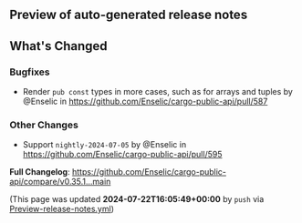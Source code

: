 ## Preview of auto-generated release notes
<!-- Release notes generated using configuration in .github/release.yml at main -->

## What's Changed
### Bugfixes
* Render `pub const` types in more cases, such as for arrays and tuples by @Enselic in https://github.com/Enselic/cargo-public-api/pull/587
### Other Changes
* Support `nightly-2024-07-05` by @Enselic in https://github.com/Enselic/cargo-public-api/pull/595


**Full Changelog**: https://github.com/Enselic/cargo-public-api/compare/v0.35.1...main


(This page was updated **2024-07-22T16:05:49+00:00** by `push` via [Preview-release-notes.yml](https://github.com/Enselic/cargo-public-api/actions/runs/10044361822))
